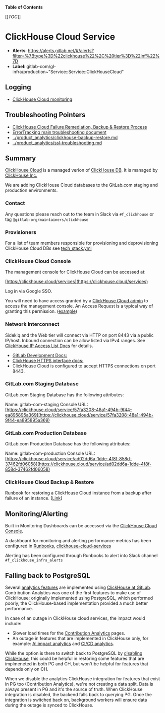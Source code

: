 <!-- MARKER: do not edit this section directly. Edit services/service-catalog.yml then run scripts/generate-docs -->

**Table of Contents**

[[_TOC_]]

# ClickHouse Cloud Service

* **Alerts**: <https://alerts.gitlab.net/#/alerts?filter=%7Btype%3D%22clickhouse%22%2C%20tier%3D%22inf%22%7D>
* **Label**: gitlab-com/gl-infra/production~"Service::Service::ClickHouseCloud"

## Logging

* [ClickHouse Cloud monitoring](https://clickhouse.cloud/services)

## Troubleshooting Pointers

* [ClickHouse Cloud Failure Remediation, Backup & Restore Process](backup-restore.md)
* [ErrorTracking main troubleshooting document](../errortracking/overview.md)
* [../product_analytics/clickhouse-backup-restore.md](../product_analytics/clickhouse-backup-restore.md)
* [../product_analytics/ssl-troubleshooting.md](../product_analytics/ssl-troubleshooting.md)
<!-- END_MARKER -->

## Summary

[ClickHouse Cloud](https://clickhouse.cloud) is a managed verion of [ClickHouse DB](https://github.com/ClickHouse/ClickHouse).  It is managed by [ClickHouse Inc.](https://clickhouse.com)

We are adding ClickHouse Cloud databases to the GitLab.com staging and production environments.

### Contact

Any questions please reach out to the team in Slack via `#f_clickhouse` or tag `@gitlab-org/maintainers/clickhouse`

### Provisioners

For a list of team members responsible for provisioning and deprovisioning ClickHouse Cloud DBs see [tech_stack.yml](https://gitlab.com/gitlab-com/www-gitlab-com/-/blob/master/data/tech_stack.yml)

### ClickHouse Cloud Console

The management console for ClickHouse Cloud can be accessed at:

[https://clickhouse.cloud/services](https://clickhouse.cloud/services)

Log in via Google SSO.

You will need to have access granted by a [ClickHouse Cloud admin](https://gitlab.com/gitlab-com/team-member-epics/access-requests/-/issues/23987) to access the management console.  An Access Request is a typical way of granting this permission. ([example](https://gitlab.com/gitlab-com/team-member-epics/access-requests/-/issues/23987))

### Network Interconnect

Sidekiq and the Web tier will connect via HTTP on port 8443 via a public IP/host.  Inbound connection can be allow listed via IPv4 ranges.  See [ClickHouse IP Access List Docs](https://clickhouse.com/docs/en/manage/security/ip-access-list) for details.

* [GitLab Development Docs:](https://docs.gitlab.com/ee/development/database/clickhouse/clickhouse_within_gitlab.html#writing-database-queries)
* [ClickHouse HTTPS interface docs:](https://clickhouse.com/docs/en/interfaces/http)
* ClickHouse Cloud is configured to accept HTTPS connections on port 8443.

### GitLab.com Staging Database

GitLab.com Staging Database has the following attributes:

Name: gitlab-com-staging
Console URL: [https://clickhouse.cloud/service/57fa3208-48a1-494b-9f44-ea895895a369](https://clickhouse.cloud/service/57fa3208-48a1-494b-9f44-ea895895a369)

### GitLab.com Production Database

GitLab.com Production Database has the following attributes:

Name: gitlab-com-production
Console URL: [https://clickhouse.cloud/service/ad02dd6a-1dde-4f8f-858d-37462fd06058](https://clickhouse.cloud/service/ad02dd6a-1dde-4f8f-858d-37462fd06058)

### ClickHouse Cloud Backup & Restore

Runbook for restoring a ClickHouse Cloud instance from a backup after failure of an instance. [[Link](backup-restore.md)]

<!-- ## Architecture -->

<!-- ## Performance -->

<!-- ## Scalability -->

<!-- ## Availability -->

<!-- ## Durability -->

<!-- ## Security/Compliance -->

## Monitoring/Alerting

Built in Monitoring Dashboards can be accessed via the [ClickHouse Cloud Console](https://clickhouse.cloud/services).

A dashboard for monitoring and alerting performance metrics has been configured in [Runbooks](https://gitlab.com/gitlab-com/runbooks/-/blob/master/dashboards/clickhouse/clickhouse_service.json), [clickhouse-cloud-services](https://dashboards.gitlab.net/d/clickhouse-clickhouse_service/clickhouse3a-clickhouse-cloud-services)

Alerting has been configured through Runbooks to alert into Slack channel `#f_clickhouse_infra_alerts`

## Falling back to PostgreSQL

Several [analytics features](https://docs.gitlab.com/ee/user/analytics/) are implemented using [ClickHouse at GitLab](https://handbook.gitlab.com/handbook/engineering/architecture/design-documents/clickhouse_usage/). Contribution Analytics was one of the first features to make use of ClickHouse; originally implemented using PostgreSQL, which performed poorly, the ClickHouse-based implementation provided a much better performance.

In case of an outage in ClickHouse cloud services, the impact would include:

- Slower load times for the [Contribution Analytics](https://docs.gitlab.com/ee/user/group/contribution_analytics) pages.
- An outage in features that are implemented in ClickHouse only, for example: [AI impact analytics](https://docs.gitlab.com/ee/user/analytics/ai_impact_analytics.html) and [CI/CD analytics](https://docs.gitlab.com/ee/user/analytics/ci_cd_analytics.html).

While the option is there to switch back to PostgreSQL by [disabling ClickHouse](https://docs.gitlab.com/ee/administration/analytics.html), this could be helpful in restoring some features that are implmeneted in both PG and CH, but won't be helpful for features that depends only on CH.

When we disable the analytics ClickHouse integration for features that exist in PG too (Contribution Analytics), we're not creating a data split. Data is always present in PG and it's the source of truth. When ClickHouse integration is disabled, the backend falls back to querying PG. Once the integration is switched back on, background workers will ensure data during the outage is synced to ClickHouse.

<!-- ## Links to further Documentation -->
